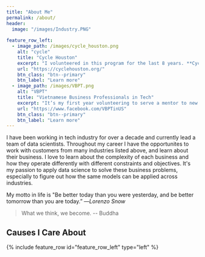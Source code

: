 ```yaml
---
title: "About Me"
permalink: /about/
header:
  image: "/images/Industry.PNG"
  
feature_row_left:
  - image_path: /images/cycle_houston.png
    alt: "cycle"
    title: "Cycle Houston"
    excerpt: "I volunteered in this program for the last 8 years. **Cycle** is a children's charity that rewards students with new bicycles for achieving better academic performance in the classroom. The young students earn a bicycle before Christmas break for achieving their set goals. The mission of the program is to improve 2nd grade literacy at Title One schools in the Greater Houston area. Every year many companies in the Houston areas donate the bikes and the volunteers help put them together and deliver them to the students at the schools before Christmas. I love to see the smiles on the kids' faces when they pick out their bike and sit on it for the first time. "
    url: "https://cyclehouston.org/"
    btn_class: "btn--primary"
    btn_label: "Learn more"
  - image_path: /images/VBPT.png
    alt: "VBPT"
    title: "Vietnamese Business Professionals in Tech"
    excerpt: "It’s my first year volunteering to serve a mentor to new MBA and MS in Analytics graduates. I help guide them to get a job in tech industries through different workshops (behavioral interviews, technical preparation, resume feedback, etc.), group and 1:1 meetings."
    url: "https://www.facebook.com/VBPTinUS"
    btn_class: "btn--primary"
    btn_label: "Learn more"
---
```


I have been working in tech industry for over a decade and currently lead a team of data scientists. Throughout my career I have the opportunites to work with customers from many industries listed above, and learn about their business.  I love to learn about the complexity of each business and how they operate differently with different constraints and objectives.  It's my passion to apply data science to solve these business problems, especially to figure out how the same models can be applied across industries.

My motto in life is "Be better today than you were yesterday, and be better tomorrow than you are today.” —*Lorenzo Snow*

> What we think, we become. -- Buddha

## Causes I Care About

{% include feature_row id="feature_row_left" type="left" %}


